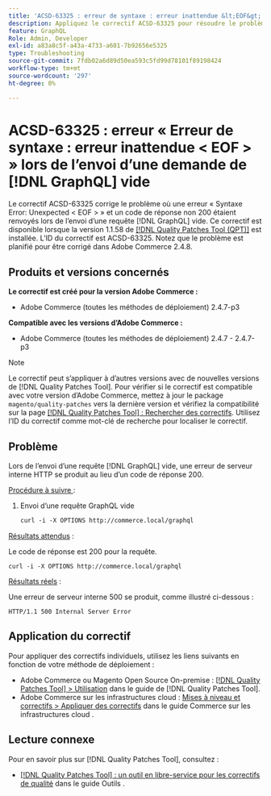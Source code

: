 ```yaml
---
title: 'ACSD-63325 : erreur de syntaxe : erreur inattendue &lt;EOF&gt; lors de l’envoi d’une requête vide [!DNL GraphQL] gt'
description: Appliquez le correctif ACSD-63325 pour résoudre le problème d’Adobe Commerce où une erreur de syntaxe se produit lors de l’envoi d’une requête  [!DNL GraphQL] .
feature: GraphQL
Role: Admin, Developer
exl-id: a83a8c5f-a43a-4733-a601-7b92656e5325
type: Troubleshooting
source-git-commit: 7fdb02a6d89d50ea593c5fd99d78101f89198424
workflow-type: tm+mt
source-wordcount: '297'
ht-degree: 0%

---
```


# ACSD-63325 : erreur « Erreur de syntaxe : erreur inattendue &lt; EOF > » lors de l’envoi d’une demande de [!DNL GraphQL] vide

Le correctif ACSD-63325 corrige le problème où une erreur « Syntaxe Error: Unexpected &lt; EOF > » et un code de réponse non 200 étaient renvoyés lors de l’envoi d’une requête [!DNL GraphQL] vide. Ce correctif est disponible lorsque la version 1.1.58 de [[!DNL Quality Patches Tool (QPT)]](/help/tools/quality-patches-tool/quality-patches-tool-to-self-serve-quality-patches.md) est installée. L’ID du correctif est ACSD-63325. Notez que le problème est planifié pour être corrigé dans Adobe Commerce 2.4.8.

## Produits et versions concernés

**Le correctif est créé pour la version Adobe Commerce :**

* Adobe Commerce (toutes les méthodes de déploiement) 2.4.7-p3

**Compatible avec les versions d’Adobe Commerce :**

* Adobe Commerce (toutes les méthodes de déploiement) 2.4.7 - 2.4.7-p3

>[!NOTE]
>
>Le correctif peut s’appliquer à d’autres versions avec de nouvelles versions de [!DNL Quality Patches Tool]. Pour vérifier si le correctif est compatible avec votre version d’Adobe Commerce, mettez à jour le package `magento/quality-patches` vers la dernière version et vérifiez la compatibilité sur la page [[!DNL Quality Patches Tool] : Rechercher des correctifs](https://experienceleague.adobe.com/tools/commerce-quality-patches/index.html?lang=fr). Utilisez l’ID du correctif comme mot-clé de recherche pour localiser le correctif.

## Problème

Lors de l’envoi d’une requête [!DNL GraphQL] vide, une erreur de serveur interne HTTP se produit au lieu d’un code de réponse 200.

<u>Procédure à suivre </u> :

1. Envoi d’une requête GraphQL vide

   ```graphql
   curl -i -X OPTIONS http://commerce.local/graphql
   ```

<u>Résultats attendus</u> :

Le code de réponse est 200 pour la requête.

```
curl -i -X OPTIONS http://commerce.local/graphql
```

<u>Résultats réels</u> :

Une erreur de serveur interne 500 se produit, comme illustré ci-dessous :

```
HTTP/1.1 500 Internal Server Error
```

## Application du correctif

Pour appliquer des correctifs individuels, utilisez les liens suivants en fonction de votre méthode de déploiement :

* Adobe Commerce ou Magento Open Source On-premise : [[!DNL Quality Patches Tool] > Utilisation](/help/tools/quality-patches-tool/usage.md) dans le guide de [!DNL Quality Patches Tool].
* Adobe Commerce sur les infrastructures cloud : [Mises à niveau et correctifs > Appliquer des correctifs](https://experienceleague.adobe.com/fr/docs/commerce-cloud-service/user-guide/develop/upgrade/apply-patches) dans le guide Commerce sur les infrastructures cloud .

## Lecture connexe

Pour en savoir plus sur [!DNL Quality Patches Tool], consultez :

* [[!DNL Quality Patches Tool] : un outil en libre-service pour les correctifs de qualité](/help/tools/quality-patches-tool/quality-patches-tool-to-self-serve-quality-patches.md) dans le guide Outils .
